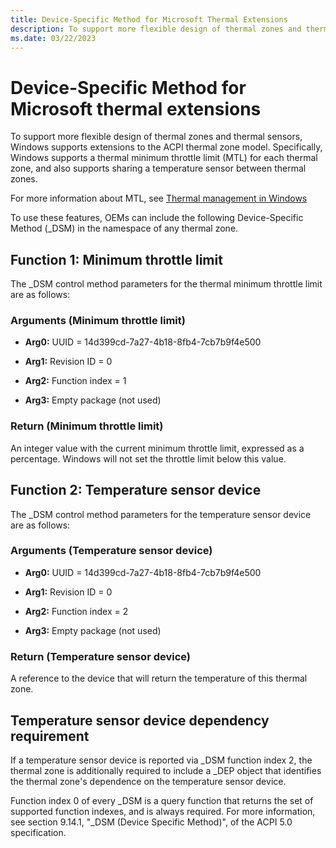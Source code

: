```yaml
---
title: Device-Specific Method for Microsoft Thermal Extensions
description: To support more flexible design of thermal zones and thermal sensors, Windows supports extensions to the ACPI thermal zone model.
ms.date: 03/22/2023
---
```


# Device-Specific Method for Microsoft thermal extensions

To support more flexible design of thermal zones and thermal sensors, Windows supports extensions to the ACPI thermal zone model. Specifically, Windows supports a thermal minimum throttle limit (MTL) for each thermal zone, and also supports sharing a temperature sensor between thermal zones.

For more information about MTL, see [Thermal management in Windows](/windows-hardware/design/device-experiences/thermal-management-in-windows)

To use these features, OEMs can include the following Device-Specific Method (_DSM) in the namespace of any thermal zone.

## Function 1: Minimum throttle limit

The _DSM control method parameters for the thermal minimum throttle limit are as follows:

### Arguments (Minimum throttle limit)

- **Arg0:** UUID = 14d399cd-7a27-4b18-8fb4-7cb7b9f4e500

- **Arg1:** Revision ID = 0

- **Arg2:** Function index = 1

- **Arg3:** Empty package (not used)

### Return (Minimum throttle limit)

An integer value with the current minimum throttle limit, expressed as a percentage. Windows will not set the throttle limit below this value.

## Function 2: Temperature sensor device

The _DSM control method parameters for the temperature sensor device are as follows:

### Arguments (Temperature sensor device)

- **Arg0:** UUID = 14d399cd-7a27-4b18-8fb4-7cb7b9f4e500

- **Arg1:** Revision ID = 0

- **Arg2:** Function index = 2

- **Arg3:** Empty package (not used)

### Return (Temperature sensor device)

A reference to the device that will return the temperature of this thermal zone.

## Temperature sensor device dependency requirement

If a temperature sensor device is reported via \_DSM function index 2, the thermal zone is additionally required to include a \_DEP object that identifies the thermal zone's dependence on the temperature sensor device.

Function index 0 of every \_DSM is a query function that returns the set of supported function indexes, and is always required. For more information, see section 9.14.1, "\_DSM (Device Specific Method)", of the ACPI 5.0 specification.
